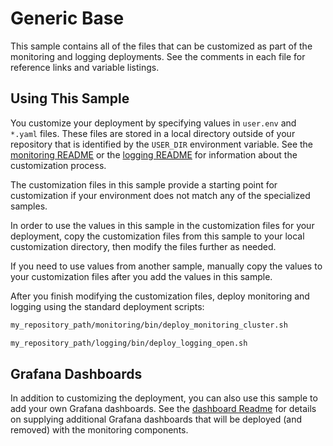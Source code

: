 # Generic Base

This sample contains all of the files that can be customized as part of the
monitoring and logging deployments. See the comments in each file for
reference links and variable listings.

## Using This Sample

You customize your deployment by specifying values in `user.env` and `*.yaml`
files. These files are stored in a local directory outside of your
repository that is identified by the `USER_DIR` environment variable. See the
[monitoring README](../../monitoring/README.md#mon_custom) or the
[logging README](../../logging/README.md#log_custom) for information about the
customization process.

The customization files in this sample provide a starting point for
customization if your environment does not match any of the specialized
samples.

In order to use the values in this sample in the customization files for your
deployment, copy the customization files from this sample to your local
customization directory, then modify the files further as needed.

If you need to use values from another sample, manually copy the values to
your customization files after you add the values in this sample.

After you finish modifying the customization files, deploy monitoring and
logging using the standard deployment scripts:

```bash
my_repository_path/monitoring/bin/deploy_monitoring_cluster.sh
```

```bash
my_repository_path/logging/bin/deploy_logging_open.sh
```

## Grafana Dashboards

In addition to customizing the deployment, you can also use this sample to add
your own Grafana dashboards. See the [dashboard Readme](monitoring/dashboards/README.md)
for details on supplying additional Grafana dashboards that will be deployed
(and removed) with the monitoring components.
